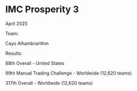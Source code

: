 # IMC Prosperity 3
April 2025

Team: 

Cayo Alhambrarithm

Results:

88th Overall - United States

99th Manual Trading Challenge - Worldwide (12,620 teams)

317th Overall - Worldwide (12,620 teams)
